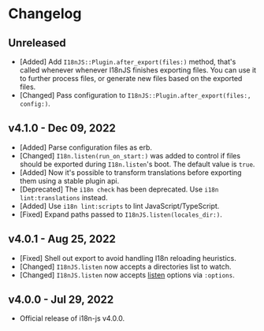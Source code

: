 # Changelog

<!--
Prefix your message with one of the following:

- [Added] for new features.
- [Changed] for changes in existing functionality.
- [Deprecated] for soon-to-be removed features.
- [Removed] for now removed features.
- [Fixed] for any bug fixes.
- [Security] in case of vulnerabilities.
-->

## Unreleased

- [Added] Add `I18nJS::Plugin.after_export(files:)` method, that's called
  whenever whenever I18nJS finishes exporting files. You can use it to further
  process files, or generate new files based on the exported files.
- [Changed] Pass configuration to
  `I18nJS::Plugin.after_export(files:, config:)`.

## v4.1.0 - Dec 09, 2022

- [Added] Parse configuration files as erb.
- [Changed] `I18n.listen(run_on_start:)` was added to control if files should be
  exported during `I18n.listen`'s boot. The default value is `true`.
- [Added] Now it's possible to transform translations before exporting them
  using a stable plugin api.
- [Deprecated] The `i18n check` has been deprecated. Use
  `i18n lint:translations` instead.
- [Added] Use `i18n lint:scripts` to lint JavaScript/TypeScript.
- [Fixed] Expand paths passed to `I18nJS.listen(locales_dir:)`.

## v4.0.1 - Aug 25, 2022

- [Fixed] Shell out export to avoid handling I18n reloading heuristics.
- [Changed] `I18nJS.listen` now accepts a directories list to watch.
- [Changed] `I18nJS.listen` now accepts
  [listen](https://rubygems.org/gems/listen) options via `:options`.

## v4.0.0 - Jul 29, 2022

- Official release of i18n-js v4.0.0.
